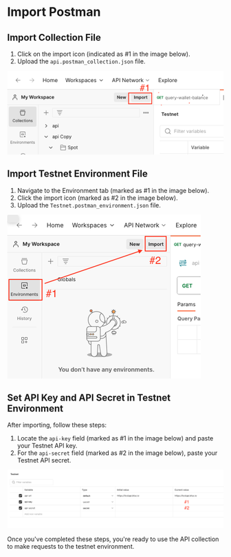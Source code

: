 # Import Postman

## Import Collection File

1. Click on the import icon (indicated as #1 in the image below).
2. Upload the `api.postman_collection.json` file.

![Import collection file](snapshots/image1.png)

## Import Testnet Environment File

1. Navigate to the Environment tab (marked as #1 in the image below).
2. Click the import icon (marked as #2 in the image below).
3. Upload the `Testnet.postman_environment.json` file.

![Import Testnet environment file](snapshots/image2.png)

## Set API Key and API Secret in Testnet Environment

After importing, follow these steps:

1. Locate the `api-key` field (marked as #1 in the image below) and paste your Testnet API key.
2. For the `api-secret` field (marked as #2 in the image below), paste your Testnet API secret.

![API key and secret setup](snapshots/image3.png)

Once you've completed these steps, you're ready to use the API collection to make requests to the testnet environment.

